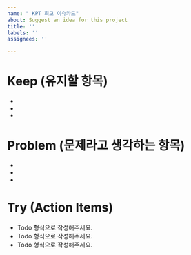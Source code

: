```yaml
---
name: " KPT 회고 이슈카드"
about: Suggest an idea for this project
title: ''
labels: ''
assignees: ''

---
```


# Keep (유지할 항목)
-
-
-
# Problem (문제라고 생각하는 항목)
-
-
-
# Try (Action Items)
- Todo 형식으로 작성해주세요.
- Todo 형식으로 작성해주세요.
- Todo 형식으로 작성해주세요.
